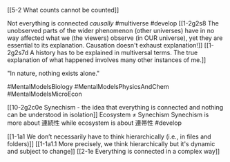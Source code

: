 [[5-2 What counts cannot be counted]]

Not everything is connected *causally* #multiverse #develop 
[[1-2g2s8 The unobserved parts of the wider phenomenon (other universes) have in no way affected what we (the viewers) observe (in OUR universe), yet they are essential to its explanation. Causation doesn't exhaust explanation!]]
[[1-2g2s7d A history has to be explained in multiversal terms. The true explanation of what happened involves many other instances of me.]]

"In nature, nothing exists alone."

#MentalModelsBiology 
#MentalModelsPhysicsAndChem 
#MentalModelsMicroEcon 

[[10-2g2c0e Synechism - the idea that everything is connected and nothing can be understood in isolation]]
	Ecosystem ≠ Synechism
		Synechism is more about 連続性 while ecosystem is about 連帯性 #develop 

[[1-1a1 We don’t necessarily have to think hierarchically (i.e., in files and folders)]]
	[[1-1a1.1 More precisely, we think hierarchically but it's dynamic and subject to change]]
		[[2-1e Everything is connected in a complex way]]
